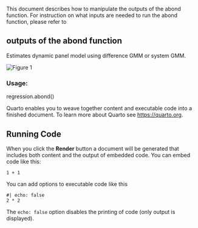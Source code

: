 This document describes how to manipulate the outputs of the abond function. For instruction on what inputs are needed to run the abond function, please refer to

## outputs of the abond function

Estimates dynamic panel model using difference GMM or system GMM.

![Figure 1](https://raw.githubusercontent.com/dazhwu/pydynpd/main/vignettes/Images/list_models.svg)

### Usage:

regression.abond()

Quarto enables you to weave together content and executable code into a finished document. To learn more about Quarto see <https://quarto.org>.

## Running Code

When you click the **Render** button a document will be generated that includes both content and the output of embedded code. You can embed code like this:

```{python}
1 + 1
```

You can add options to executable code like this

```{python}
#| echo: false
2 * 2
```

The `echo: false` option disables the printing of code (only output is displayed).

